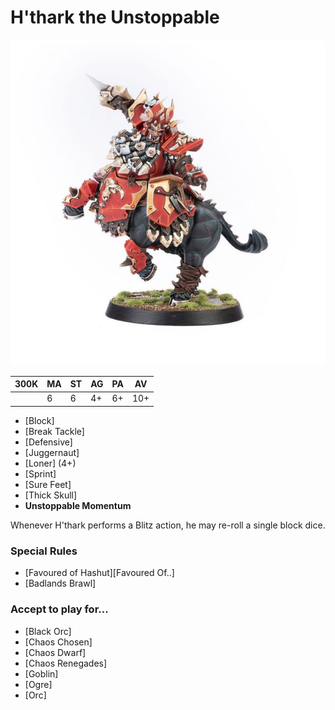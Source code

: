 # H'thark the Unstoppable

![](../media/starplayers/BBHtharkTheUnstoppable01.jpg)

| 300K  | MA | ST | AG | PA | AV |
| ---   | --- | --- | --- | --- | --- |
|       | 6   | 6   | 4+  | 6+  | 10+ |

* [Block]
* [Break Tackle]
* [Defensive]
* [Juggernaut]
* [Loner] (4+)
* [Sprint]
* [Sure Feet]
* [Thick Skull]
* **Unstoppable Momentum**

Whenever H'thark performs a Blitz action, he may re-roll a single block dice.

### Special Rules
* [Favoured of Hashut][Favoured Of..]
* [Badlands Brawl]

### Accept to play for...
* [Black Orc]
* [Chaos Chosen]
* [Chaos Dwarf]
* [Chaos Renegades]
* [Goblin]
* [Ogre]
* [Orc]
